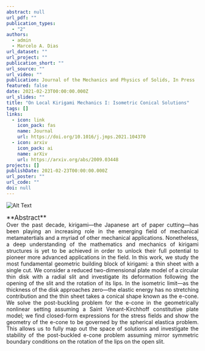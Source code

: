 ```yaml
---
abstract: null
url_pdf: ""
publication_types:
  - "2"
authors:
  - admin
  - Marcelo A. Dias
url_dataset: ""
url_project: ""
publication_short: ""
url_source: ""
url_video: ""
publication: Journal of the Mechanics and Physics of Solids, In Press
featured: false
date: 2021-02-23T00:00:00.000Z
url_slides: ""
title: "On Local Kirigami Mechanics I: Isometric Conical Solutions"
tags: []
links:
  - icon: link
    icon_pack: fas
    name: Journal
    url: https://doi.org/10.1016/j.jmps.2021.104370
  - icon: arxiv
    icon_pack: ai
    name: arXiv
    url: https://arxiv.org/abs/2009.03448
projects: []
publishDate: 2021-02-23T00:00:00.000Z
url_poster: ""
url_code: ""
doi: null
---
```


![Alt Text](mov.gif)

  
  <div style="text-align: justify">
  <big>**Abstract**</big><br>Over the past decade, kirigami—the
  Japanese art of paper cutting—has been playing an increasing role in the
  emerging field of mechanical metamatertials and a myriad of other mechanical
  applications. Nonetheless, a deep understanding of the mathematics and
  mechanics of kirigami structures is yet to be achieved in order to unlock
  their full potential to pioneer more advanced applications in the field. In
  this work, we study the most fundamental geometric building block of kirigami:
  a thin sheet with a single cut. We consider a reduced two-dimensional plate
  model of a circular thin disk with a radial slit and investigate its
  deformation following the opening of the slit and the rotation of its lips. In
  the isometric limit—as the thickness of the disk approaches zero—the elastic
  energy has no stretching contribution and the thin sheet takes a conical shape
  known as the e-cone. We solve the post-buckling problem for the e-cone in the
  geometrically nonlinear setting assuming a Saint Venant-Kirchhoff constitutive
  plate model; we find closed-form expressions for the stress fields and show
  the geometry of the e-cone to be governed by the spherical elastica problem.
  This allows us to fully map out the space of solutions and investigate the
  stability of the post-buckled e-cone problem assuming mirror symmetric
  boundary conditions on the rotation of the lips on the open slit.</div>
